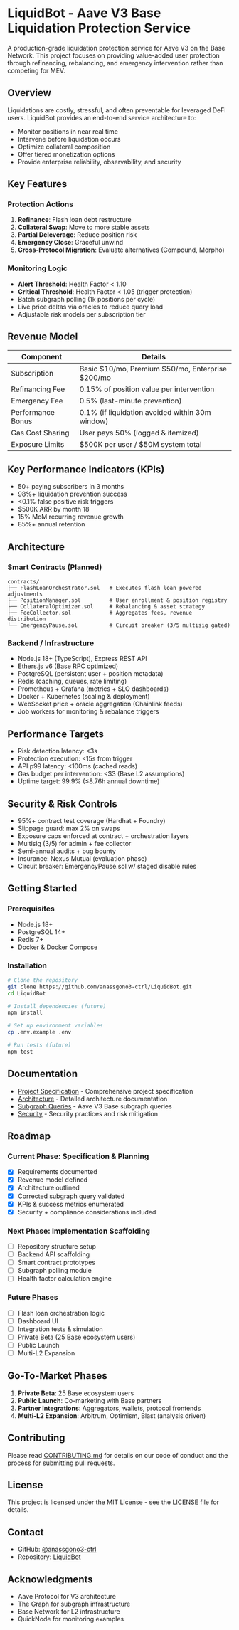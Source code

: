 # LiquidBot - Aave V3 Base Liquidation Protection Service

A production-grade liquidation protection service for Aave V3 on the Base Network. This project focuses on providing value-added user protection through refinancing, rebalancing, and emergency intervention rather than competing for MEV.

## Overview

Liquidations are costly, stressful, and often preventable for leveraged DeFi users. LiquidBot provides an end-to-end service architecture to:

- Monitor positions in near real time
- Intervene before liquidation occurs
- Optimize collateral composition
- Offer tiered monetization options
- Provide enterprise reliability, observability, and security

## Key Features

### Protection Actions
1. **Refinance**: Flash loan debt restructure
2. **Collateral Swap**: Move to more stable assets
3. **Partial Deleverage**: Reduce position risk
4. **Emergency Close**: Graceful unwind
5. **Cross-Protocol Migration**: Evaluate alternatives (Compound, Morpho)

### Monitoring Logic
- **Alert Threshold**: Health Factor < 1.10
- **Critical Threshold**: Health Factor < 1.05 (trigger protection)
- Batch subgraph polling (1k positions per cycle)
- Live price deltas via oracles to reduce query load
- Adjustable risk models per subscription tier

## Revenue Model

| Component | Details |
|-----------|---------|
| Subscription | Basic $10/mo, Premium $50/mo, Enterprise $200/mo |
| Refinancing Fee | 0.15% of position value per intervention |
| Emergency Fee | 0.5% (last-minute prevention) |
| Performance Bonus | 0.1% (if liquidation avoided within 30m window) |
| Gas Cost Sharing | User pays 50% (logged & itemized) |
| Exposure Limits | $500K per user / $50M system total |

## Key Performance Indicators (KPIs)

- 50+ paying subscribers in 3 months
- 98%+ liquidation prevention success
- <0.1% false positive risk triggers
- $500K ARR by month 18
- 15% MoM recurring revenue growth
- 85%+ annual retention

## Architecture

### Smart Contracts (Planned)
```
contracts/
├── FlashLoanOrchestrator.sol   # Executes flash loan powered adjustments
├── PositionManager.sol         # User enrollment & position registry
├── CollateralOptimizer.sol     # Rebalancing & asset strategy
├── FeeCollector.sol            # Aggregates fees, revenue distribution
└── EmergencyPause.sol          # Circuit breaker (3/5 multisig gated)
```

### Backend / Infrastructure
- Node.js 18+ (TypeScript), Express REST API
- Ethers.js v6 (Base RPC optimized)
- PostgreSQL (persistent user + position metadata)
- Redis (caching, queues, rate limiting)
- Prometheus + Grafana (metrics + SLO dashboards)
- Docker + Kubernetes (scaling & deployment)
- WebSocket price + oracle aggregation (Chainlink feeds)
- Job workers for monitoring & rebalance triggers

## Performance Targets

- Risk detection latency: <3s
- Protection execution: <15s from trigger
- API p99 latency: <100ms (cached reads)
- Gas budget per intervention: <$3 (Base L2 assumptions)
- Uptime target: 99.9% (≤8.76h annual downtime)

## Security & Risk Controls

- 95%+ contract test coverage (Hardhat + Foundry)
- Slippage guard: max 2% on swaps
- Exposure caps enforced at contract + orchestration layers
- Multisig (3/5) for admin + fee collector
- Semi-annual audits + bug bounty
- Insurance: Nexus Mutual (evaluation phase)
- Circuit breaker: EmergencyPause.sol w/ staged disable rules

## Getting Started

### Prerequisites
- Node.js 18+
- PostgreSQL 14+
- Redis 7+
- Docker & Docker Compose

### Installation
```bash
# Clone the repository
git clone https://github.com/anassgono3-ctrl/LiquidBot.git
cd LiquidBot

# Install dependencies (future)
npm install

# Set up environment variables
cp .env.example .env

# Run tests (future)
npm test
```

## Documentation

- [Project Specification](./docs/SPEC.md) - Comprehensive project specification
- [Architecture](./docs/ARCHITECTURE.md) - Detailed architecture documentation
- [Subgraph Queries](./docs/SUBGRAPH_QUERIES.md) - Aave V3 Base subgraph queries
- [Security](./docs/SECURITY.md) - Security practices and risk mitigation

## Roadmap

### Current Phase: Specification & Planning
- [x] Requirements documented
- [x] Revenue model defined
- [x] Architecture outlined
- [x] Corrected subgraph query validated
- [x] KPIs & success metrics enumerated
- [x] Security + compliance considerations included

### Next Phase: Implementation Scaffolding
- [ ] Repository structure setup
- [ ] Backend API scaffolding
- [ ] Smart contract prototypes
- [ ] Subgraph polling module
- [ ] Health factor calculation engine

### Future Phases
- [ ] Flash loan orchestration logic
- [ ] Dashboard UI
- [ ] Integration tests & simulation
- [ ] Private Beta (25 Base ecosystem users)
- [ ] Public Launch
- [ ] Multi-L2 Expansion

## Go-To-Market Phases

1. **Private Beta**: 25 Base ecosystem users
2. **Public Launch**: Co-marketing with Base partners
3. **Partner Integrations**: Aggregators, wallets, protocol frontends
4. **Multi-L2 Expansion**: Arbitrum, Optimism, Blast (analysis driven)

## Contributing

Please read [CONTRIBUTING.md](./CONTRIBUTING.md) for details on our code of conduct and the process for submitting pull requests.

## License

This project is licensed under the MIT License - see the [LICENSE](./LICENSE) file for details.

## Contact

- GitHub: [@anassgono3-ctrl](https://github.com/anassgono3-ctrl)
- Repository: [LiquidBot](https://github.com/anassgono3-ctrl/LiquidBot)

## Acknowledgments

- Aave Protocol for V3 architecture
- The Graph for subgraph infrastructure
- Base Network for L2 infrastructure
- QuickNode for monitoring examples
